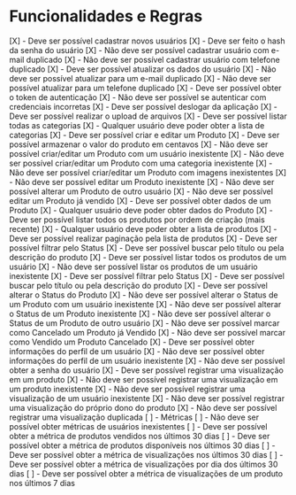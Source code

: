 # Funcionalidades e Regras

[X] - Deve ser possível cadastrar novos usuários
  [X] - Deve ser feito o hash da senha do usuário
  [X] - Não deve ser possível cadastrar usuário com e-mail duplicado
  [X] - Não deve ser possível cadastrar usuário com telefone duplicado
[X] - Deve ser possível atualizar os dados do usuário
  [X] - Não deve ser possível atualizar para um e-mail duplicado
  [X] - Não deve ser possível atualizar para um telefone duplicado
[X] - Deve ser possível obter o token de autenticação
  [X] - Não deve ser possível se autenticar com credenciais incorretas
[X] - Deve ser possível deslogar da aplicação
[X] - Deve ser possível realizar o upload de arquivos
[X] - Deve ser possível listar todas as categorias
  [X] - Qualquer usuário deve poder obter a lista de categorias
[X] - Deve ser possível criar e editar um Produto
  [X] - Deve ser possível armazenar o valor do produto em centavos
  [X] - Não deve ser possível criar/editar um Produto com um usuário inexistente
  [X] - Não deve ser possível criar/editar um Produto com uma categoria inexistente
  [X] - Não deve ser possível criar/editar um Produto com imagens inexistentes
  [X] - Não deve ser possível editar um Produto inexistente
  [X] - Não deve ser possível alterar um Produto de outro usuário
  [X] - Não deve ser possível editar um Produto já vendido
[X] - Deve ser possível obter dados de um Produto
  [X] - Qualquer usuário deve poder obter dados do Produto
[X] - Deve ser possível listar todos os produtos por ordem de criação (mais recente)
  [X] - Qualquer usuário deve poder obter a lista de produtos
  [X] - Deve ser possível realizar paginação pela lista de produtos
  [X] - Deve ser possível filtrar pelo Status
  [X] - Deve ser possível buscar pelo título ou pela descrição do produto
[X] - Deve ser possível listar todos os produtos de um usuário
  [X] - Não deve ser possível listar os produtos de um usuário inexistente
  [X] - Deve ser possível filtrar pelo Status
  [X] - Deve ser possível buscar pelo título ou pela descrição do produto
[X] - Deve ser possível alterar o Status do Produto
  [X] - Não deve ser possível alterar o Status de um Produto com um usuário inexistente
  [X] - Não deve ser possível alterar o Status de um Produto inexistente
  [X] - Não deve ser possível alterar o Status de um Produto de outro usuário
  [X] - Não deve ser possível marcar como Cancelado um Produto já Vendido
  [X] - Não deve ser possível marcar como Vendido um Produto Cancelado
[X] - Deve ser possível obter informações do perfil de um usuário
  [X] - Não deve ser possível obter informações do perfil de um usuário inexistente
  [X] - Não deve ser possível obter a senha do usuário
[X] - Deve ser possível registrar uma visualização em um produto
  [X] - Não deve ser possível registrar uma visualização em um produto inexistente
  [X] - Não deve ser possível registrar uma visualização de um usuário inexistente
  [X] - Não deve ser possível registrar uma visualização do próprio dono do produto
  [X] - Não deve ser possível registrar uma visualização duplicada
[ ] - Métricas
  [ ] - Não deve ser possível obter métricas de usuários inexistentes
  [ ] - Deve ser possível obter a métrica de produtos vendidos nos últimos 30 dias
  [ ] - Deve ser possível obter a métrica de produtos disponíveis nos últimos 30 dias
  [ ] - Deve ser possível obter a métrica de visualizações nos últimos 30 dias
  [ ] - Deve ser possível obter a métrica de visualizações por dia dos últimos 30 dias
  [ ] - Deve ser possível obter a métrica de visualizações de um produto nos últimos 7 dias